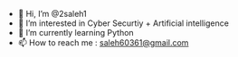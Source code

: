 - 👋 Hi, I’m @2saleh1
- 👀 I’m interested in Cyber Securtiy + Artificial intelligence 
- 🌱 I’m currently learning Python
- 📫 How to reach me : saleh60361@gmail.com


<!---
2saleh1/2saleh1 is a ✨ special ✨ repository because its `README.md` (this file) appears on your GitHub profile.
You can click the Preview link to take a look at your changes.
--->
